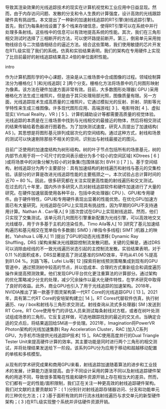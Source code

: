 导致其渲染效果的光线追踪技术的现实在计算机视觉和工业应用中日益显现。然而，由于内存访问问题、发散的分支和令人生畏的计算强度，设计高效的光线跟踪硬件具有挑战性。本文提出了一种新的加速射线追踪的RT引擎(射线追踪引擎)。首先，我们为每条射线设置了多个栈来存储信息，使得RT引擎可以在系统中并行处理多条射线。这些栈中的信息可以有效地提高系统的性能。其次，我们在三角形相交测试时选择了三相断开的方法，可以使环路提前断开。第三，倒易单元采用抛物线综合与二次插值相结合的逼近方法。结合这些策略，我们使用敏捷的芯片开发在RTL级实现了我们的系统。仿真和实验结果表明，我们的架构在专用硬件上实现了比目前最好的射线追踪结果高2.4倍的单位面积性能。

intro

作为计算机图形学的中心课题，渲染是从三维场景中合成图像的过程。领域绘制算法分为栅格化[ 1 ]和光线追踪[ 2 ]两个分支。栅格化方法将场景中的几何图形映射为像素。该方法在硬件加速方面非常有效。目前，大多数图形处理器( GPU )采用栅格化方法生成三维照片。但是由于其只处理局部光照，图像质量有限。另一方面，光线追踪技术生成高质量的三维照片。它通过模拟光的反射、折射、阴影等光学特性来生成三维图像。许多现代图形应用、高端游戏[ 3 ]、电影特效[ 4 ]、虚拟现实( Virtual Reality，VR ) [ 5 ]、计算机辅助设计等都需要高质量的视觉体验。
光线追踪的本质是在三维场景中找到与光线相交的最接近的物体，然后将相交测试的结果传输给着色器进行图着色。为了加快测试速度，研究人员提出了加速结构( AS )。其思想是将图形基元排列成层次化的空间结构。通过这种方式，射线和场景的测试可以快速剔除那些不相关的空间，识别出与射线最接近的图元。

目前广泛使用的加速度结构为树形结构。树的叶子节点包括所有的场景基元，树的内部节点用于将一个可尺寸的空间表示细分为多个较小的空间区域( KDtrees [ 6 ] )或将场景中的对象分解为较小的对象集(包围体层次( BVH )) [ 7 ] )。基于空间结构，射线追踪分为两个主要部分：具有加速结构的射线遍历和射线与基元的交集检验。该部分的计算是改进光线追踪性能的主要瓶颈之一。本次试验占总计算时间的近70 ~ 80 %。因此，很多研究都在关注实现更高性能的射线遍历和交叉测试。
在过去的几十年里，国内外许多研究人员对射线追踪软件和硬件加速进行了大量的研究。在硬件加速层面使用各种平台，包括中央处理器( CPU )、GPU和专用硬件。由于硬件特性，GPU和专用硬件表现出显著的性能优势。在优化GPU加速方面已有大量研究。光线追踪在GPU上实现具有挑战性，因为早期的GPU不支持通用计算。Nathan A . Carr等人[ 9 ]首次尝试在GPU上实现射线追踪。然而，他们只实现了交集测试。该单元将几何图形引擎重新配置为光线引擎，可以高效地交叉光线缓存，用于许多基于主机的渲染任务。Timo Aila等人[ 10 ]研究了基元加速结构遍历和基元相交在宽单指令多数据( SIMD ) /单指令多线程( SIMT )机器上的映射。Yahshua L ü等人[ 11 ]提出了GPU的动态光线漂移( Dynamic Ray Shuffling，DRS )架构来解决光线跟踪控制流发散问题。关键的见解是，通过DRS可以消除由经线的不一致光线遍历状态引起的主控制流发散。实验结果表明，对于0.11 %的面积成本，DRS显著提高了测试基准的SIMD效率，平均从41.06 %提高到81.04 %。刘路飞等。Lufei Liu等[ 12 ]探索将射线预测策略集成到现有的GPU管道中，通过预测树中较高的节点，并以低成本、合理的方式重新组合和调度遍历操作来提高预测效果。他们发现GPU平台优化更注重算法的计算部分。通过架构的优化策略减少分支的处理，减少冗余操作以最大化硬件特性，在学术研究中取得了良好的收益。此外，商业GPU也引入了用于光线追踪的加速架构。2018年，NVIDIA推出了第一款基于图灵架构第一代RT Core的光线追踪GPU [ 13 ]。2021年，具有第二代RT Core的安培架构建立[ 14 ]。RT Cores代替软件仿真，执行树遍历、ray / box和射线与三角形求交测试。射线查询从流式多处理器( SM )发送到RT Core。RT Core使用专门的评估人员来测试每条射线对方框，或者在树叶处测试组成场景的三角形。它反复这样做，可选地跟踪找到的最近的交叉点。当确定合适的交点后，将结果返回给SM进一步处理。2021年，Imagination将PowerVR Photon架构的光线加速集群( Ray Acceleration Cluster，RAC )加入C系列GPU，为手机市场提供光线追踪IP技术[ 15 ]。RAC使用高度并行的Dual Triangle Tester Unit来提高硬件计算的效率。其主要功能是同时进行两个三角形的相交测试，并将处理结果发送给下一阶段。该系列GPU分为应用于移动和超越移动配置的单核和多核模型。

从现有的学术研究成果和商用GPU来看，射线追踪加速随着算法的进步和工业技术的发展，计算能力逐渐提高。由于不同设计采用的算法不同以及射线追踪硬件架构的用途不同，导致很多策略在性能和硬件资源开销上存在相当大的差异。然而，它们都有一定的性能/面积限制，我们正在关注一种更高效的射线追踪硬件架构。我们对文献的主要贡献如下：( 1 )分别针对射线追踪存储器访问、分支和功能单元的三种优化方法；( 2 )基于面积有效的并行流水线射线遍历与求交单元的新型硬件架构；( 3 )在RTL级实现整个系统并评估硬件资源开销。